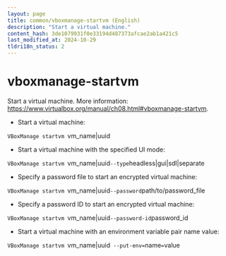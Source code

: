 ```yaml
---
layout: page
title: common/vboxmanage-startvm (English)
description: "Start a virtual machine."
content_hash: 3de1079931f0e33194d487373afcae2ab1a421c5
last_modified_at: 2024-10-29
tldri18n_status: 2
---
```

# vboxmanage-startvm

Start a virtual machine.
More information: <https://www.virtualbox.org/manual/ch08.html#vboxmanage-startvm>.

- Start a virtual machine:

`VBoxManage startvm `<span class="tldr-var badge badge-pill bg-dark-lm bg-white-dm text-white-lm text-dark-dm font-weight-bold">vm_name|uuid</span>

- Start a virtual machine with the specified UI mode:

`VBoxManage startvm `<span class="tldr-var badge badge-pill bg-dark-lm bg-white-dm text-white-lm text-dark-dm font-weight-bold">vm_name|uuid</span>` --type `<span class="tldr-var badge badge-pill bg-dark-lm bg-white-dm text-white-lm text-dark-dm font-weight-bold">headless|gui|sdl|separate</span>

- Specify a password file to start an encrypted virtual machine:

`VBoxManage startvm `<span class="tldr-var badge badge-pill bg-dark-lm bg-white-dm text-white-lm text-dark-dm font-weight-bold">vm_name|uuid</span>` --password `<span class="tldr-var badge badge-pill bg-dark-lm bg-white-dm text-white-lm text-dark-dm font-weight-bold">path/to/password_file</span>

- Specify a password ID to start an encrypted virtual machine:

`VBoxManage startvm `<span class="tldr-var badge badge-pill bg-dark-lm bg-white-dm text-white-lm text-dark-dm font-weight-bold">vm_name|uuid</span>` --password-id `<span class="tldr-var badge badge-pill bg-dark-lm bg-white-dm text-white-lm text-dark-dm font-weight-bold">password_id</span>

- Start a virtual machine with an environment variable pair name value:

`VBoxManage startvm `<span class="tldr-var badge badge-pill bg-dark-lm bg-white-dm text-white-lm text-dark-dm font-weight-bold">vm_name|uuid</span>` --put-env=`<span class="tldr-var badge badge-pill bg-dark-lm bg-white-dm text-white-lm text-dark-dm font-weight-bold">name</span>`=`<span class="tldr-var badge badge-pill bg-dark-lm bg-white-dm text-white-lm text-dark-dm font-weight-bold">value</span>
